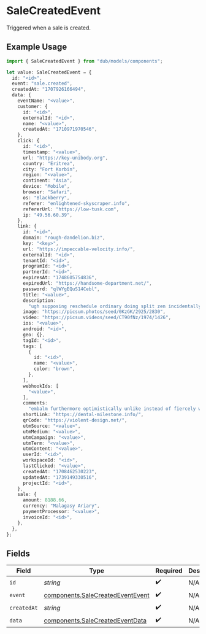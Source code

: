 # SaleCreatedEvent

Triggered when a sale is created.

## Example Usage

```typescript
import { SaleCreatedEvent } from "dub/models/components";

let value: SaleCreatedEvent = {
  id: "<id>",
  event: "sale.created",
  createdAt: "1707926166494",
  data: {
    eventName: "<value>",
    customer: {
      id: "<id>",
      externalId: "<id>",
      name: "<value>",
      createdAt: "1710971970546",
    },
    click: {
      id: "<id>",
      timestamp: "<value>",
      url: "https://key-unibody.org",
      country: "Eritrea",
      city: "Fort Korbin",
      region: "<value>",
      continent: "Asia",
      device: "Mobile",
      browser: "Safari",
      os: "Blackberry",
      referer: "enlightened-skyscraper.info",
      refererUrl: "https://low-tusk.com",
      ip: "49.56.60.39",
    },
    link: {
      id: "<id>",
      domain: "rough-dandelion.biz",
      key: "<key>",
      url: "https://impeccable-velocity.info/",
      externalId: "<id>",
      tenantId: "<id>",
      programId: "<id>",
      partnerId: "<id>",
      expiresAt: "1748605754836",
      expiredUrl: "https://handsome-department.net/",
      password: "qlWYgEQuS14Cebl",
      title: "<value>",
      description:
        "ugh supposing reschedule ordinary doing split zen incidentally",
      image: "https://picsum.photos/seed/0KzGK/2925/2830",
      video: "https://picsum.videos/seed/CT90fNz/1974/1426",
      ios: "<value>",
      android: "<id>",
      geo: {},
      tagId: "<id>",
      tags: [
        {
          id: "<id>",
          name: "<value>",
          color: "brown",
        },
      ],
      webhookIds: [
        "<value>",
      ],
      comments:
        "embalm furthermore optimistically unlike instead of fiercely without airport yowza yowza more geez",
      shortLink: "https://dental-milestone.info/",
      qrCode: "https://violent-design.net/",
      utmSource: "<value>",
      utmMedium: "<value>",
      utmCampaign: "<value>",
      utmTerm: "<value>",
      utmContent: "<value>",
      userId: "<id>",
      workspaceId: "<id>",
      lastClicked: "<value>",
      createdAt: "1708462530223",
      updatedAt: "1739149330516",
      projectId: "<id>",
    },
    sale: {
      amount: 8188.66,
      currency: "Malagasy Ariary",
      paymentProcessor: "<value>",
      invoiceId: "<id>",
    },
  },
};
```

## Fields

| Field                                                                                | Type                                                                                 | Required                                                                             | Description                                                                          |
| ------------------------------------------------------------------------------------ | ------------------------------------------------------------------------------------ | ------------------------------------------------------------------------------------ | ------------------------------------------------------------------------------------ |
| `id`                                                                                 | *string*                                                                             | :heavy_check_mark:                                                                   | N/A                                                                                  |
| `event`                                                                              | [components.SaleCreatedEventEvent](../../models/components/salecreatedeventevent.md) | :heavy_check_mark:                                                                   | N/A                                                                                  |
| `createdAt`                                                                          | *string*                                                                             | :heavy_check_mark:                                                                   | N/A                                                                                  |
| `data`                                                                               | [components.SaleCreatedEventData](../../models/components/salecreatedeventdata.md)   | :heavy_check_mark:                                                                   | N/A                                                                                  |